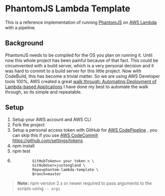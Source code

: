 # PhantomJS Lambda Template

This is a reference implementation of running [PhantomJS](http://phantomjs.org/) on [AWS Lambda](http://aws.amazon.com/lambda/) with a pipeline.

## Background
PhantomJS needs to be compiled for the OS you plan on running it. Until now this whole project has been painful because of that fact.
This could be circumvented with a build server, which is a very personal decision and it was hard to commit to a build server for this little project.
Now with CodeBuild, this has become a trivial matter. So we are using AWS Developer tools 100%, AWS created a great
[walk through: Automating Deployment of Lambda-based Applications](http://docs.aws.amazon.com/lambda/latest/dg/automating-deployment.html)
I have done my best to automate the walk through, so its simple and repeatable.

## Setup
1. Setup your AWS account and AWS CLI
1. Fork the project
1. Setup a personal access token with GitHub for [AWS CodePipeline](https://aws.amazon.com/codepipeline/) , you can skip this if you use [AWS CodeCommit](https://aws.amazon.com/codecommit/)
https://github.com/settings/tokens
1. npm install
1. npm test
1. ```npm run deploy-pipeline -- \
            GitHubToken=< your token > \
            GitHubUser=justengland \
            Repo=phantom-lambda-template \
            Branch=master
    ```

> **Note:** npm version 2.x or newer required to pass arguments to the scripts using `-- args`

